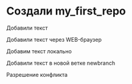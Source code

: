 # Создали my_first_repo

Добавили текст

Добавили текст через WEB-браузер

Добавим текст локально 

Добавили текст в новой ветке newbranch

Разрешение конфликта
